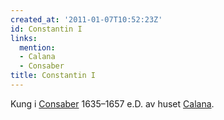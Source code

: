 ```yaml
---
created_at: '2011-01-07T10:52:23Z'
id: Constantin I
links:
  mention:
  - Calana
  - Consaber
title: Constantin I
---
```


Kung i [Consaber] 1635–1657 e.D. av huset [Calana].

  [Consaber]: Consaber
  [Calana]: Calana
